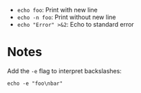 - `echo foo`: Print with new line
- `echo -n foo`: Print without new line
- `echo "Error" >&2`: Echo to standard error

# Notes

Add the `-e` flag to interpret backslashes:

```
echo -e "foo\nbar"
```
